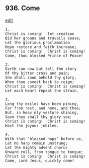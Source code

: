 
## 936.  Come
[edit](https://docs.google.com/document/d/1hMm9v2JVzSyY7XnQDsCAUyGCW_vJKShY/edit?mode=html)



    1.
    Christ is coming!  let creation
    Bid her groans and travails cease;
    Let the glorious proclamation
    Hope restore and faith increase;
    Christ is coming!  Christ is coming!
    Come, thou blessed Prince of Peace!

    2.
    Earth can now but tell the story
    Of thy bitter cross and pain;
    She shall soon behold thy glory,
    When thou comest back to reign;
    Christ is coming!  Christ is coming!
    Let each heart repeat the strain.

    3.
    Long thy exiles have been pining,
    Far from rest, and home, and thee;
    But, in heav'nly vesture shining,
    Soon they shall thy glory see;
    Christ is coming!  Christ is coming!
    Hast the joyous jubilee.

    4.
    With that "blessed hope" before us,
    Let no harp remain unstrung;
    Let the mighty advent chorus
    Onward roll, from tongue to tongue;
    Christ is coming!  Christ is coming!
    Come, Lord Jesus, quickly come!
